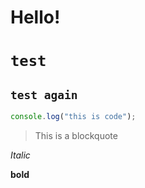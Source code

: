 # Hello!
# `test`
## `test again`
```javascript
console.log("this is code");
```

> This is a blockquote

*Italic*

**bold**
